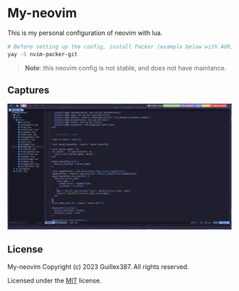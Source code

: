 # My-neovim

This is my personal configuration of neovim with lua.

```sh
# Before setting up the config, install Packer (example below with AUR)
yay -S nvim-packer-git
```

> **Note**: this neovim config is not stable, and does not have maintance.

## Captures

![caputure](assets/capture.png)

## License

My-neovim Copyright (c) 2023 Guillex387. All rights reserved.

Licensed under the [MIT](LICENSE) license.

